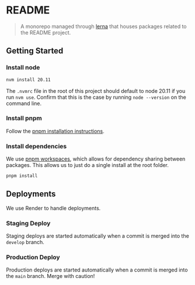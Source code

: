 # README

> A monorepo managed through [lerna](https://github.com/lerna/lerna) that houses packages related to the README project.

## Getting Started

### Install node

```bash
nvm install 20.11
```

The `.nvmrc` file in the root of this project should default to node 20.11 if you run `nvm use`.
Confirm that this is the case by running `node --version` on the command line.

### Install pnpm

Follow the [pnpm installation instructions](https://pnpm.io/installation).

### Install dependencies

We use [pnpm workspaces](https://pnpm.io/workspaces), which allows for dependency sharing between packages. This allows us to just do a single install at the root folder.

```bash
pnpm install
```

## Deployments

We use Render to handle deployments.

### Staging Deploy

Staging deploys are started automatically when a commit is merged into the `develop` branch.

### Production Deploy

Production deploys are started automatically when a commit is merged into the `main` branch. Merge with caution!
